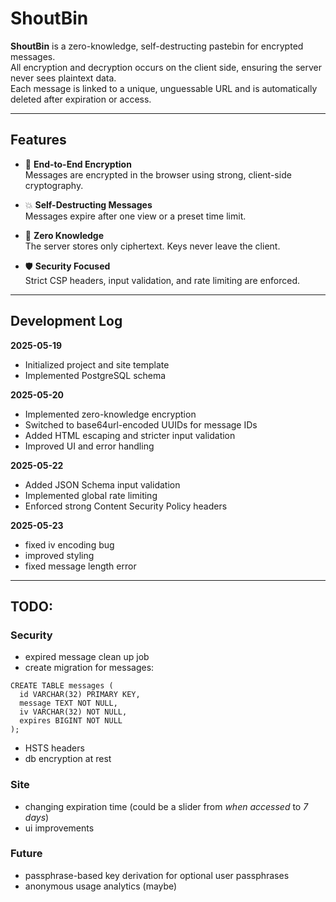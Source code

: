 # ShoutBin

**ShoutBin** is a zero-knowledge, self-destructing pastebin for encrypted messages.  
All encryption and decryption occurs on the client side, ensuring the server never sees plaintext data.  
Each message is linked to a unique, unguessable URL and is automatically deleted after expiration or access.

---

## Features

- 🔐 **End-to-End Encryption**  
  Messages are encrypted in the browser using strong, client-side cryptography.

- 💥 **Self-Destructing Messages**  
  Messages expire after one view or a preset time limit.

- 🧠 **Zero Knowledge**  
  The server stores only ciphertext. Keys never leave the client.

- 🛡️ **Security Focused**  
  Strict CSP headers, input validation, and rate limiting are enforced.

---

## Development Log

**2025-05-19**
- Initialized project and site template
- Implemented PostgreSQL schema

**2025-05-20**
- Implemented zero-knowledge encryption
- Switched to base64url-encoded UUIDs for message IDs
- Added HTML escaping and stricter input validation
- Improved UI and error handling

**2025-05-22**
- Added JSON Schema input validation
- Implemented global rate limiting
- Enforced strong Content Security Policy headers

**2025-05-23**
- fixed iv encoding bug
- improved styling
- fixed message length error

---
## TODO:

### Security
- expired message clean up job
- create migration for messages:
```
CREATE TABLE messages (
  id VARCHAR(32) PRIMARY KEY,
  message TEXT NOT NULL,
  iv VARCHAR(32) NOT NULL,
  expires BIGINT NOT NULL
);
```
- HSTS headers
- db encryption at rest

### Site
- changing expiration time (could be a slider from *when accessed* to *7 days*)
- ui improvements

### Future
- passphrase-based key derivation for optional user passphrases
- anonymous usage analytics (maybe)
